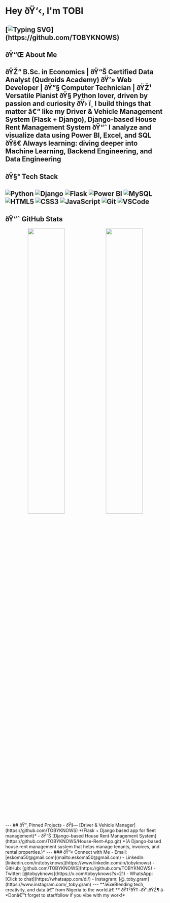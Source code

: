 # Hey ðŸ‘‹, I'm TOBI
[![Typing SVG](https://readme-typing-svg.demolab.com?font=Fira+Code&duration=3000&pause=1000&center=true&vCenter=true&width=435&lines=Economist+%7C+Data+Analyst+%7C+Web+Developer;Python+Lover+%F0%9F%90%8D+%7C+Pianist+%7C+Techie;Let's+Build+the+Future+Together!)](https://github.com/TOBYKNOWS)
---
## ðŸ“Œ About Me
ðŸŽ“ B.Sc. in **Economics** | ðŸ“Š Certified **Data Analyst** (Qudroids Academy)
ðŸ’» **Web Developer** | ðŸ”§ **Computer Technician** | ðŸŽ¹ **Versatile Pianist**
ðŸ§  **Python** lover, driven by passion and curiosity
ðŸ› ï¸ I build things that matter â€“ like my **Driver & Vehicle Management System** (Flask + Django),  **Django-based House Rent Management System**
ðŸ“ˆ I analyze and visualize data using **Power BI**, **Excel**, and **SQL**
ðŸš€ Always learning: diving deeper into **Machine Learning**, **Backend Engineering**, and **Data Engineering**
---
## ðŸ§° Tech Stack
![Python](https://img.shields.io/badge/Python-3776AB?style=flat&logo=python&logoColor=white)
![Django](https://img.shields.io/badge/Django-092E20?style=flat&logo=django&logoColor=white)
![Flask](https://img.shields.io/badge/Flask-000000?style=flat&logo=flask)
![Power BI](https://img.shields.io/badge/Power%20BI-F2C811?style=flat&logo=powerbi&logoColor=black)
![MySQL](https://img.shields.io/badge/MySQL-00758F?style=flat&logo=mysql&logoColor=white)
![HTML5](https://img.shields.io/badge/HTML5-E34F26?style=flat&logo=html5&logoColor=white)
![CSS3](https://img.shields.io/badge/CSS3-1572B6?style=flat&logo=css3&logoColor=white)
![JavaScript](https://img.shields.io/badge/JavaScript-F7DF1E?style=flat&logo=javascript&logoColor=black)
![Git](https://img.shields.io/badge/Git-F05032?style=flat&logo=git&logoColor=white)
![VSCode](https://img.shields.io/badge/VS%20Code-007ACC?style=flat&logo=visualstudiocode&logoColor=white)
---
## ðŸ“ˆ GitHub Stats
<div align="center">
  <img src="https://github-readme-stats.vercel.app/api?username=TOBYKNOWS&show_icons=true&theme=github_dark&count_private=true&hide_border=true" width="48%" />
  <img src="https://github-readme-streak-stats.herokuapp.com/?user=TOBYKNOWS&theme=github-dark&hide_border=true" width="48%" />
</div>
---
## ðŸ“‚ Pinned Projects
- ðŸš— [Driver & Vehicle Manager](https://github.com/TOBYKNOWS) *(Flask + Django based app for fleet management)*
- ðŸ“Š [Django-based House Rent Management System](https://github.com/TOBYKNOWS/House-Rent-App.git) *(A Django-based house rent management system that helps manage tenants, invoices, and rental properties.)*
---
### ðŸ“« Connect with Me
- Email: [eskoma50@gmail.com](mailto:eskoma50@gmail.com)
- LinkedIn: [linkedin.com/in/tobyknows](https://www.linkedin.com/in/tobyknows)
- GitHub: [github.com/TOBYKNOWS](https://github.com/TOBYKNOWS)
- Twitter: [@tobyyknows](https://x.com/tobyyknows?s=21)
- WhatsApp: [Click to chat](https://whatsapp.com/dl/)
- Instagram: [@_toby.gram](https://www.instagram.com/_toby.gram)
---
**â€œBlending tech, creativity, and data â€” from Nigeria to the world.â€ ** ðŸ‡³ðŸ‡¬ðŸ’¡ðŸŽ¶ 
â­ *Donâ€™t forget to star/follow if you vibe with my work!* 
